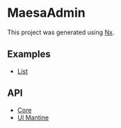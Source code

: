 # MaesaAdmin

This project was generated using [Nx](https://nx.dev).

## Examples

- [List](./apps/examples/src/pages/List/)

## API

- [Core](./libs/ma-core/)
- [UI Mantine](./libs/ma-core/)
